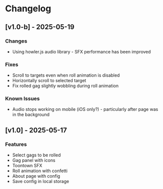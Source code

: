 # Changelog

## [v1.0-b] - 2025-05-19

### Changes

- Using howler.js audio library - SFX performance has been improved

### Fixes

- Scroll to targets even when roll animation is disabled
- Horizontally scroll to selected target
- Fix rolled gag slightly wobbling during roll animation

### Known Issues

- Audio stops working on mobile (iOS only?) - particularly after page was in the background

## [v1.0] - 2025-05-17

### Features

- Select gags to be rolled
- Gag panel with icons
- Toontown SFX
- Roll animation with confetti
- About page with config
- Save config in local storage
